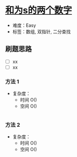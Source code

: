 # [和为s的两个数字](https://leetcode-cn.com/problems/he-wei-sde-liang-ge-shu-zi-lcof/)

- 难度：Easy
- 标签：数组, 双指针, 二分查找

## 刷题思路

- [ ] xx
- [ ] xx

### 方法 1

- 复杂度：
    - 时间 O()
    - 空间 O()

``` js

```

### 方法 2

- 复杂度：
    - 时间 O()
    - 空间 O()

``` js

```
